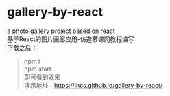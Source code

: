 # gallery-by-react
a photo gallery project based on react<br/>
基于React的图片画廊应用-仿造慕课网教程编写<br/>
下载之后：<br/>
>npm i<br/>
>npm start<br/>
即可看到效果<br/>
演示地址：https://lncs.github.io/gallery-by-react/
